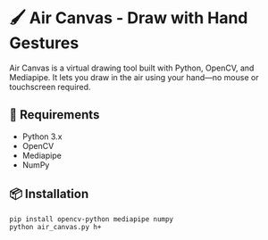 # 🖌️ Air Canvas - Draw with Hand Gestures

Air Canvas is a virtual drawing tool built with Python, OpenCV, and Mediapipe. It lets you draw in the air using your hand—no mouse or touchscreen required.

## 🔧 Requirements
- Python 3.x
- OpenCV
- Mediapipe
- NumPy

## 📦 Installation
```bash
pip install opencv-python mediapipe numpy
python air_canvas.py h+
